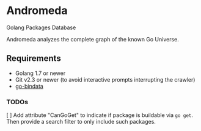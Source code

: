 # Andromeda

Golang Packages Database

Andromeda analyzes the complete graph of the known Go Universe.

## Requirements

* Golang 1.7 or newer
* Git v2.3 or newer (to avoid interactive prompts interrupting the crawler)
* [go-bindata](https://github.com/jteeuwen/go-bindata)

### TODOs

[ ] Add attribute "CanGoGet" to indicate if package is buildable via `go get`.  Then provide a search filter to only include such packages.

